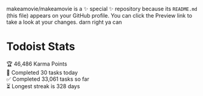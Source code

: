 makeamovie/makeamovie is a ✨ special ✨ repository because its `README.md` (this file) appears on your GitHub profile.
You can click the Preview link to take a look at your changes. darn right ya can

# Todoist Stats

<!-- TODO-IST:START -->
🏆  46,486 Karma Points           
🌸  Completed 30 tasks today           
✅  Completed 33,061 tasks so far           
⏳  Longest streak is 328 days
<!-- TODO-IST:END -->